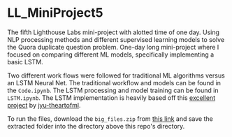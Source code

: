 # LL_MiniProject5

The fifth Lighthouse Labs mini-project with alotted time of one day. Using NLP processing methods and different supervised learning models to solve the Quora duplicate question problem. One-day long mini-project where I focused on comparing different ML models, specifically implementing a basic LSTM. 

Two different work flows were followed for traditional ML algorithms versus an LSTM Neural Net. The traditional workflow and models can be found in the `Code.ipynb`. The LSTM processing and model training can be found in `LSTM.ipynb`. The LSTM implementation is heavily based off this [excellent project](https://github.com/jyu-theartofml/kaggle_quora) by [jyu-theartofml](https://github.com/jyu-theartofml).

To run the files, download the `big_files.zip` from [this link](https://drive.google.com/file/d/1bHH7v0MunVb3KPDgsprU5wzbQIWUcVSz/view?usp=sharing) and save the extracted folder into the directory above this repo's directory. 
